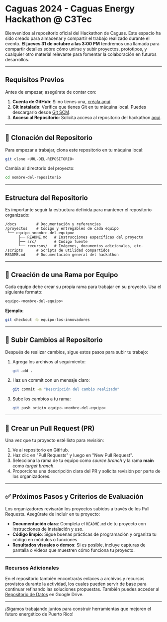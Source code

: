 # Caguas 2024 - Caguas Energy Hackathon @ C3Tec

Bienvenidos al repositorio oficial del Hackathon de Caguas. Este espacio ha sido creado para almacenar y compartir el trabajo realizado durante el evento. **El jueves 31 de octubre a las 3:00 PM** tendremos una llamada para compartir detalles sobre cómo unirse y subir proyectos, prototipos, y cualquier otro material relevante para fomentar la colaboración en futuros desarrollos.

---

## Requisitos Previos

Antes de empezar, asegúrate de contar con:

1. **Cuenta de GitHub**: Si no tienes una, [créala aquí](https://github.com/).
2. **Git instalado**: Verifica que tienes Git en tu máquina local. Puedes descargarlo desde [Git SCM](https://git-scm.com/).
3. **Acceso al Repositorio**: Solicita acceso al repositorio del hackathon [aquí](https://github.com/PREnergyHack/Caguas_2024).

---

## 📂 Clonación del Repositorio

Para empezar a trabajar, clona este repositorio en tu máquina local:

```bash
git clone <URL-DEL-REPOSITORIO>
```
Cambia al directorio del proyecto:

```bash
cd nombre-del-repositorio
```

---

## Estructura del Repositorio

Es importante seguir la estructura definida para mantener el repositorio organizado:

```plaintext
/docs         # Documentación y referencias
/proyectos    # Código y entregables de cada equipo
 └── equipo-<nombre-del-equipo>
      ├── README.md   # Instrucciones específicas del proyecto
      ├── src/        # Código fuente
      └── recursos/   # Imágenes, documentos adicionales, etc.
/scripts      # Scripts de utilidad compartidos
README.md     # Documentación general del hackathon
```

---

## 🚩 Creación de una Rama por Equipo

Cada equipo debe crear su propia rama para trabajar en su proyecto. Usa el siguiente formato:

```bash
equipo-<nombre-del-equipo>
```
**Ejemplo**:
```bash
git checkout -b equipo-los-innovadores
```

---

## 🚀 Subir Cambios al Repositorio

Después de realizar cambios, sigue estos pasos para subir tu trabajo:

1. Agrega los archivos al seguimiento:
    ```bash
    git add .
    ```

2. Haz un commit con un mensaje claro:
    ```bash
    git commit -m "Descripción del cambio realizado"
    ```

3. Sube los cambios a tu rama:
    ```bash
    git push origin equipo-<nombre-del-equipo>
    ```

---

## 🔄 Crear un Pull Request (PR)

Una vez que tu proyecto esté listo para revisión:

1. Ve al repositorio en GitHub.
2. Haz clic en "Pull Requests" y luego en "New Pull Request".
3. Selecciona la rama de tu equipo como _source branch_ y la rama **main** como _target branch_.
4. Proporciona una descripción clara del PR y solicita revisión por parte de los organizadores.

---

## ✅ Próximos Pasos y Criterios de Evaluación

Los organizadores revisarán los proyectos subidos a través de los Pull Requests. Asegúrate de incluir en tu proyecto:

- **Documentación clara**: Completa el `README.md` de tu proyecto con instrucciones de instalación y uso.
- **Código limpio**: Sigue buenas prácticas de programación y organiza tu código en módulos o funciones.
- **Resultados visuales o demos**: Si es posible, incluye capturas de pantalla o videos que muestren cómo funciona tu proyecto.

---

### Recursos Adicionales

En el repositorio también encontrarás enlaces a archivos y recursos provistos durante la actividad, los cuales pueden servir de base para continuar refinando las soluciones propuestas. También puedes acceder al [Repositorio de Datos](https://drive.google.com/drive/folders/19bddGM20KtD4Eh3Yu0LMsdiSufxfld1q?usp=drive_link) en Google Drive.

---

¡Sigamos trabajando juntos para construir herramientas que mejoren el futuro energético de Puerto Rico!
